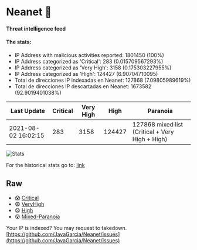 # Neanet :hocho:
#### Threat intelligence feed
#### The stats:

- IP Address with malicious activities reported: 1801450 (100%)
- IP Address categorized as 'Critical':  283 (0.015709567293%)
- IP Address categorized as 'Very High':  3158 (0.175303227955%)
- IP Address categorized as 'High':  124427 (6.90704710095)
- Total de direcciones IP indexadas en Neanet:  127868 (7.09805989619%)
- Total de direcciones IP descartadas en Neanet:  1673582 (92.9019401038%)

| Last Update | Critical | Very High | High | Paranoia |
| --- | --- | --- | --- | --- |
| 2021-08-02 16:02:15 | 283 | 3158 | 124427 | 127868 mixed list (Critical + Very High + High)|

![Stats](https://docs.google.com/spreadsheets/d/e/2PACX-1vSnaNMIXVabIpDJjufMlzH7poXnshF3mgd8Is1g9ytUEzVsP5my4Trn8f-xkoLLQ38xpL3HtmUexLo6/pubchart?oid=501124687&format=image)

For the historical stats go to: [link](/stats.csv)
## Raw
- :scream: [Critical](https://raw.githubusercontent.com/JavaGarcia/Neanet/master/blacklists/neanet_critical.txt)
- :fearful: [VeryHigh](https://raw.githubusercontent.com/JavaGarcia/Neanet/master/blacklists/neanet_veryHigh.txtt)
- :frowning: [High](https://raw.githubusercontent.com/JavaGarcia/Neanet/master/blacklists/neanet_high.txt)
- :dizzy_face: [Mixed-Paranoia](https://raw.githubusercontent.com/JavaGarcia/Neanet/master/blacklists/neanet_all.txt)


Your IP is indexed? You may request to takedown. [https://github.com/JavaGarcia/Neanet/issues](https://github.com/JavaGarcia/Neanet/issues)




















































































































































































































































































































































































































































































































































































































































































































































































































































































































































































































































































































































































































































































































































































































































































































































































































































































































































































































































































































































































































































































































































































































































































































































































































































































































































































































































































































































































































































































































































































































































































































































































































































































































































































































































































































































































































































































































































































































































































































































































































































































































































































































































































































































































































































































































































































































































































































































































































































































































































































































































































































































































































































































































































































































































































































































































































































































































































































































































































































































































































































































































































































































































































































































































































































































































































































































































































































































































































































































































































































































































































































































































































































































































































































































































































































































































































































































































































































































































































































































































































































































































































